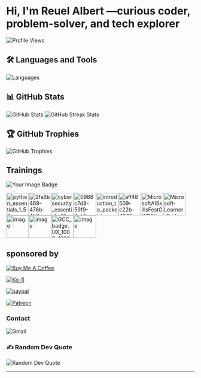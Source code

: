 # Hi, I'm Reuel Albert —curious coder, problem-solver, and tech explorer

![Profile Views](https://komarev.com/ghpvc/?username=Bebong-code&label=Profile%20Views&color=0e75b6&style=flat)

## 🛠️ Languages and Tools

![Languages](https://skillicons.dev/icons?i=js,ts,java,html,css,react,nextjs,nodejs,express,python,go,rust,mongodb,git,github,vscode,docker,linux,bash,md,powershell,kali,ubuntu,)

## 📊 GitHub Stats

![GitHub Stats](https://github-readme-stats.vercel.app/api?username=Bebong-code&theme=dark&hide_border=false&include_all_commits=true&count_private=true)
![GitHub Streak Stats](https://nirzak-streak-stats.vercel.app/?user=Bebong-code&theme=dark&hide_border=false)

## 🏆 GitHub Trophies

![GitHub Trophies](https://github-profile-trophy.vercel.app/?username=Bebong-code&theme=radical&no-frame=false&no-bg=true&margin-w=4)

## Trainings

<img src="https://tryhackme-badges.s3.amazonaws.com/b3bong.png" alt="Your Image Badge" />

<img width="60" height="60" alt="python_essentials_1_50" src="https://github.com/user-attachments/assets/82ae7267-beea-4692-b1bf-c0e3c2bd01f4" /><img width="60" height="60" alt="2fa6b469-476b-4bfb-a433-63a3d4e5b039" src="https://github.com/user-attachments/assets/fdc15351-b745-46f9-abe7-076e333e30cc" /><img width="60" height="60" alt="cybersecurity_essentials_17" src="https://github.com/user-attachments/assets/da7067da-1e85-4553-9925-35ea0cac4eae" /><img width="60" height="60" alt="0988c7d8-59f9-4abf-b8c6-4f188c241255" src="https://github.com/user-attachments/assets/e3618a85-ad3c-4b44-bb36-b57029dc0563" /><img width="60" height="60" alt="introduction_to_packet_tracer_38" src="https://github.com/user-attachments/assets/a0501b98-f563-43cb-9618-967b2849936e" /><img width="60" height="60" alt="aff48509-c22b-4945-98a0-f2185fb62998" src="https://github.com/user-attachments/assets/9786907b-548f-40c8-a943-3b8abebb717c" /><img width="60" height="60" alt="MicrosoftAISkillsFestGWRAttemptBadge full" src="https://github.com/user-attachments/assets/3ad15853-3f84-421a-8560-9f2140391378" /><img width="60" height="60" alt="Microsoft-Learner-Badge-Guinness-World-Record-Holder" src="https://github.com/user-attachments/assets/7073c3f7-bfe9-4485-a87c-7588934fcafa" /><img width="60" height="60" alt="image" src="https://github.com/user-attachments/assets/d0dd0e01-4b15-429a-80ca-6a91030aed92" /><img width="60" height="60" alt="image" src="https://github.com/user-attachments/assets/20c4b6ef-5b7c-4931-8839-0734dae8175e" /><img width="60" height="60" alt="GCC_badge_UX_1000x1000" src="https://github.com/user-attachments/assets/9d0efdfa-8d3e-4da4-a723-680b98c60a05" /><img width="60" height="60" alt="image" src="https://github.com/user-attachments/assets/58aae42b-652e-42b0-920a-cd2762be61a8" />


## sponsored by

[![Buy Me A Coffee](https://img.shields.io/badge/Buy%20Me%20A%20Coffee-FFDD00?style=for-the-badge&logo=buy-me-a-coffee&logoColor=black)](https://www.buymeacoffee.com/Bebong-code)

[![Ko-fi](https://img.shields.io/badge/Ko--fi-F16061?style=for-the-badge&logo=ko-fi&logoColor=white)](https://ko-fi.com/Bebong-code)

[![paypal](https://img.shields.io/badge/PayPal-003087?style=for-the-badge&logo=paypal&logoColor=white)](https://www.paypal.me/Bebong-code)

[![Patreon](https://img.shields.io/badge/Patreon-F96854?style=for-the-badge&logo=patreon&logoColor=white)](https://www.patreon.com/Bebong-code)

### Contact

![Gmail](https://img.shields.io/badge/Gmail-D14836?style=for-the-badge&logo=gmail&logoColor=white)

### ✍️ Random Dev Quote

![Random Dev Quote](https://quotes-github-readme.vercel.app/api?type=horizontal&theme=radical)

---

<!-- Proudly created with GPRM ( https://gprm.itsvg.in ) -->
